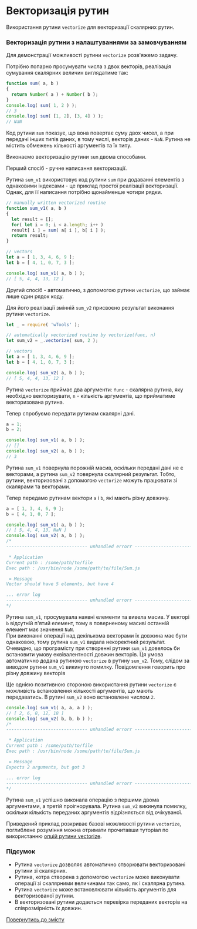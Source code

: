 # Векторизація рутин

Використання рутини <code>vectorize</code> для векторизації скалярних рутин.

### Векторизація рутини з налаштуваннями за замовчуванням

Для демонстрації можливості рутини `vectorize` розв'яжемо задачу.

Потрібно попарно просумувати числа з двох векторів, реалізація сумування скалярних величин виглядатиме так:

```js
function sum( a, b )
{
  return Number( a ) + Number( b );
}
console.log( sum( 1, 2 ) );
// 3
console.log( sum( [1, 2], [3, 4] ) );
// NaN
```

Код рутини `sum` показує, що вона повертає суму двох чисел, а при передачі інших типів даних, в тому числі,
векторів даних - `NaN`. Рутина не містить обмежень кількості аргументів та їх типу.

Виконаємо векторизацію рутини `sum` двома способами.

Перший спосіб - ручне написання векторизації.

Рутина `sum_v1` використовує код рутини `sum` при додаванні елементів з однаковими індексами - це приклад простої
реалізації векторизації. Однак, для її написання потрібно щонайменше чотири рядки.

```js
// manually written vectorized routine
function sum_v1( a, b )
{
  let result = [];
  for( let i = 0; i < a.length; i++ )
  result[ i ] = sum( a[ i ], b[ i ] );
  return result;
}

// vectors
let a = [ 1, 3, 4, 6, 9 ];
let b = [ 4, 1, 0, 7, 3 ];

console.log( sum_v1( a, b ) );
// [ 5, 4, 4, 13, 12 ]
```
Другий спосіб - автоматично, з допомогою рутини `vectorize`, що займає лише один рядок коду.

Для його реалізації змінній `sum_v2` присвоєно результат виконання рутини `vectorize`.

```js
let _ = require( 'wTools' );

// automatically vectorized routine by vectorize(func, n)
let sum_v2 = _.vectorize( sum, 2 );

// vectors
let a = [ 1, 3, 4, 6, 9 ];
let b = [ 4, 1, 0, 7, 3 ];

console.log( sum_v2( a, b ) );
// [ 5, 4, 4, 13, 12 ]
```

Рутина `vectorize` приймає два аргументи:
`func` - скалярна рутина, яку необхідно векторизувати,
`n` - кількість аргументів, що прийматиме векторизована рутина.

Тепер спробуємо передати рутинам скалярні дані.

```js
a = 1;
b = 2;

console.log( sum_v1( a, b ) );
// []
console.log( sum_v2( a, b ) );
// 3
```

Рутина `sum_v1` повернула порожній масив, оскільки передані дані не є векторами, а рутина `sum_v2` повернула скалярний
результат. Тобто, рутини, векторизовані з допомогою `vectorize` можуть працювати зі скалярами та векторами.

Тепер передамо рутинам вектори `a` i `b`, які мають різну довжину.

```js
a = [ 1, 3, 4, 6, 9 ];
b = [ 4, 1, 0, 7 ];

console.log( sum_v1( a, b ) );
// [ 5, 4, 4, 13, NaN ]
console.log( sum_v2( a, b ) );
/*
------------------------------- unhandled errorr ------------------------------->

 * Application
Current path : /some/path/to/file
Exec path : /usr/bin/node /some/path/to/file/Sum.js

 = Message
Vector should have 5 elements, but have 4

... error log
------------------------------- unhandled errorr -------------------------------<
*/
```

Рутина `sum_v1`, просумувала наявні елементи та вивела масив.
У векторі `b` відсутній п'ятий елемент, тому в поверненому масиві останній елемент має значення `NaN`.\
При виконанні операції над декількома векторами їх довжина має бути однаковою, тому рутина `sum_v1`
видала некоректний результат. Очевидно, що програмісту при створенні рутини `sum_v1` довелось би встановити умову
еквівалентності довжин векторів. Ця умова автоматично додана рутиною `vectorize` в рутину `sum_v2`. Тому, слідом за
виводом рутини `sum_v1` викинуто помилку. Повідомлення говорить про різну довжину векторів

Ще однією позитивною стороною використання рутини `vectorize` є можливість встановлення кількості аргументів,
що мають передаватись. В рутині `sum_v2` воно встановлене числом `2`.

```js
console.log( sum_v1( a, a, a ) );
// [ 2, 6, 8, 12, 18 ]
console.log( sum_v2( b, b, b ) );
/*
------------------------------- unhandled errorr ------------------------------->

 * Application
Current path : /some/path/to/file
Exec path : /usr/bin/node /some/path/to/file/Sum.js

 = Message
Expects 2 arguments, but got 3

... error log
------------------------------- unhandled errorr -------------------------------<
*/
```
Рутина `sum_v1` успішно виконала операцію з першими двома аргументами, а третій проігнорувала. Рутина `sum_v2` викинула помилку, оскільки кількість переданих аргументів відрізняється від очікуваної.

Приведений приклад розкриває базові можливості рутини `vectorize`, поглиблене розуміння можна отримати прочитавши туторіал
по використанню [опцій рутини vectorize](VectorizeOptions.md).

### Підсумок

- Рутина `vectorize` дозволяє автоматично створювати векторизовані рутини зі скалярних.
- Рутина, котра створена з допомогою `vectorize` може виконувати операції зі скалярними величинами так само, як і скалярна рутина.
- Рутина `vectorize` може встановлювати кількість аргументів для векторизованої рутини.
- В векторизовані рутини додається перевірка переданих векторів на співрозмірність їх довжин.

[Повернутись до змісту](../README.md#туторіали)
